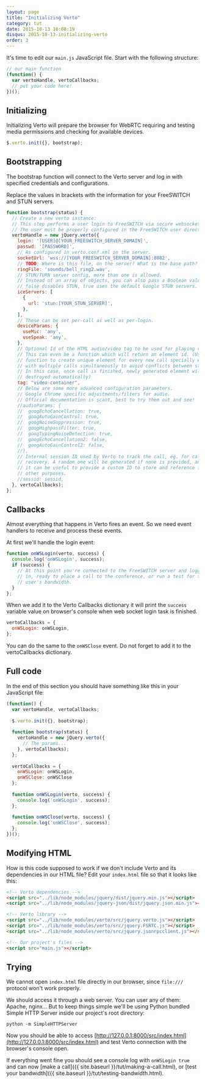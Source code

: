 ```yaml
---
layout: page
title: "Initializing Verto"
category: tut
date: 2015-10-13 16:08:19
disqus: 2015-10-13-initializing-verto
order: 3
---
```


It's time to edit our `main.js` JavaScript file. Start with the following structure:

```javascript
// our main function
(function() {
  var vertoHandle, vertoCallbacks;
  // put your code here!
})();
```

## Initializing

Initializing Verto will prepare the browser for WebRTC requiring and testing media permissions and checking for available devices.

```javascript
$.verto.init({}, bootstrap);
```

## Bootstrapping

The bootstrap function will connect to the Verto server and log in with specified credentials and configurations.

Replace the values in brackets with the information for your FreeSWITCH and STUN servers.

```javascript
function bootstrap(status) {
  // Create a new verto instance:
  // This step performs a user login to FreeSWITCH via secure websocket.
  // The user must be properly configured in the FreeSWITCH user directory.
  vertoHandle = new jQuery.verto({
    login: '[USER]@[YOUR_FREESWITCH_SERVER_DOMAIN]',
    passwd: '[PASSWORD]',
    // As configured in verto.conf.xml on the server.
    socketUrl: 'wss://[YOUR_FREESWITCH_SERVER_DOMAIN]:8082',
    // TODO: Where is this file, on the server? What is the base path?
    ringFile: 'sounds/bell_ring2.wav',
    // STUN/TURN server config, more than one is allowed.
    // Instead of an array of objects, you can also pass a Boolean value,
    // false disables STUN, true uses the default Google STUN servers.
    iceServers: [
      {
        url: 'stun:[YOUR_STUN_SERVER]',
      },
    ],
    // These can be set per-call as well as per-login.
    deviceParams: {
      useMic: 'any',
      useSpeak: 'any',
    },
    // Optional Id of the HTML audio/video tag to be used for playing video/audio.
    // This can even be a function which will return an element id. (Use this as
    // function to create unique element for every new call specially when dealing
    // with multiple calls simultaneously to avoid conflicts between streams.
    // In this case, once call is finished, newly generated element will be
    // destroyed automatically)
    tag: "video-container",
    // Below are some more advanced configuration parameters.
    // Google Chrome specific adjustments/filters for audio.
    // Official documentation is scant, best to try them out and see!
    //audioParams: {
    //  googEchoCancellation: true,
    //  googAutoGainControl: true,
    //  googNoiseSuppression: true,
    //  googHighpassFilter: true,
    //  googTypingNoiseDetection: true,
    //  googEchoCancellation2: false,
    //  googAutoGainControl2: false,
    //},
    // Internal session ID used by Verto to track the call, eg. for call
    // recovery. A random one will be generated if none is provided, and,
    // it can be useful to provide a custom ID to store and reference for
    // other purposes.
    //sessid: sessid,
  }, vertoCallbacks);
};
```

## Callbacks

Almost everything that happens in Verto fires an event. So we need event handlers to receive and process these events.

At first we'll handle the login event:

```javascript
function onWSLogin(verto, success) {
  console.log('onWSLogin', success);
  if (success) {
    // At this point you're connected to the FreeSWITCH server and logged
    // in, ready to place a call to the conference, or run a test for the
    // user's bandwidth.
  }
};
```

When we add it to the Verto Callbacks dictionary it will print the ```success``` variable value on browser's console when web socket login task is finished.

```javascript
vertoCallbacks = {
  onWSLogin: onWSLogin,
};
```

You can do the same to the `onWSClose` event. Do not forget to add it to the vertoCallbacks dictionary.

## Full code

In the end of this section you should have something like this in your JavaScript file:

```javascript
(function() {
  var vertoHandle, vertoCallbacks;
  
  $.verto.init({}, bootstrap);
  
  function bootstrap(status) {
    vertoHandle = new jQuery.verto({
      // The params...
    }, vertoCallbacks);
  };
  
  vertoCallbacks = {
    onWSLogin: onWSLogin,
    onWSClose: onWSClose
  };
  
  function onWSLogin(verto, success) {
    console.log('onWSLogin', success);
  };
  
  function onWSClose(verto, success) {
    console.log('onWSClose', success);
  };
})();
```

## Modifying HTML

How is this code supposed to work if we don't include Verto and its dependencies in our HTML file? Edit your `index.html` file so that it looks like this:

```html
<!-- Verto dependencies -->
<script src="../lib/node_modules/jquery/dist/jquery.min.js"></script>
<script src="../lib/node_modules/jquery-json/dist/jquery.json.min.js"></script>

<!-- Verto library -->
<script src="../lib/node_modules/verto/src/jquery.verto.js"></script>
<script src="../lib/node_modules/verto/src/jquery.FSRTC.js"></script>
<script src="../lib/node_modules/verto/src/jquery.jsonrpcclient.js"></script>

<!-- Our project's files -->
<script src="main.js"></script>
```

## Trying

We cannot open `index.html` file directly in our browser, since `file:///` protocol won't work properly.

We should access it through a web server. You can user any of them: Apache, nginx... But to keep things simple we'll be using Python bundled Simple HTTP Server inside our project's root directory:

```
python -m SimpleHTTPServer
```

Now you should be able to access [http://127.0.0.1:8000/src/index.html](http://127.0.0.1:8000/src/index.html) and test Verto connection with the browser's console open.

If everything went fine you should see a console log with `onWSLogin true` and can now [make a call]({{ site.baseurl }}/tut/making-a-call.html), or [test your bandwidth]({{ site.baseurl }}/tut/testing-bandwidth.html).
